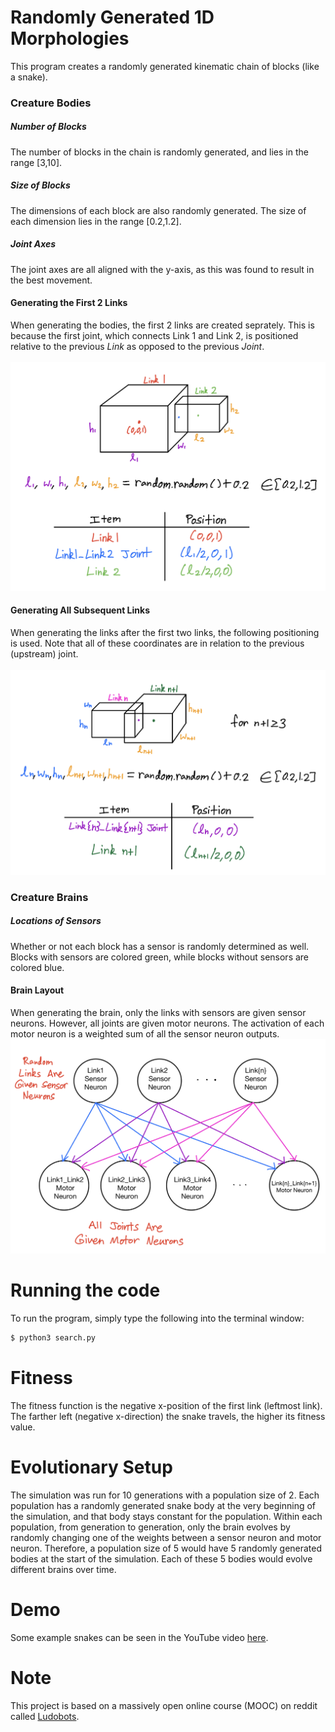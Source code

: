 # Randomly Generated 1D Morphologies

This program creates a randomly generated kinematic chain of blocks (like a snake).


### Creature Bodies

##### Number of Blocks
The number of blocks in the chain is randomly generated, and lies in the range [3,10].

##### Size of Blocks
The dimensions of each block are also randomly generated. The size of each dimension lies in the range [0.2,1.2].

##### Joint Axes
The joint axes are all aligned with the y-axis, as this was found to result in the best movement.

#### Generating the First 2 Links

When generating the bodies, the first 2 links are created seprately. This is because the first joint, which connects Link 1 and Link 2, is positioned relative to the previous _Link_ as opposed to the previous _Joint_.
<br/>
<br/>
![First 2 Links](images/first_two_links.PNG "First 2 Links")

#### Generating All Subsequent Links

When generating the links after the first two links, the following positioning is used. Note that all of these coordinates are in relation to the previous (upstream) joint.
<br/>
<br/>
![All Other Links](images/subsequent_links.PNG "All Other Links")



### Creature Brains

##### Locations of Sensors

Whether or not each block has a sensor is randomly determined as well. Blocks with sensors are colored green, while blocks without sensors are colored blue.

#### Brain Layout

When generating the brain, only the links with sensors are given sensor neurons. However, all joints are given motor neurons. The activation of each motor neuron is a weighted sum of all the sensor neuron outputs.
![Brain Layout](images/brain_layout.PNG "Brain Layout")



# Running the code

To run the program, simply type the following into the terminal window:

```bash
$ python3 search.py
```



# Fitness

The fitness function is the negative x-position of the first link (leftmost link). The farther left (negative x-direction) the snake travels, the higher its fitness value.



# Evolutionary Setup

The simulation was run for 10 generations with a population size of 2. Each population has a randomly generated snake body at the very beginning of the simulation, and that body stays constant for the population. Within each population, from generation to generation, only the brain evolves by randomly changing one of the weights between a sensor neuron and motor neuron. Therefore, a population size of 5 would have 5 randomly generated bodies at the start of the simulation. Each of these 5 bodies would evolve different brains over time.



# Demo

Some example snakes can be seen in the YouTube video [here](https://youtu.be/ctL79FnjyLk).



# Note

This project is based on a massively open online course (MOOC) on reddit called [Ludobots](https://www.reddit.com/r/ludobots/wiki/installation/).